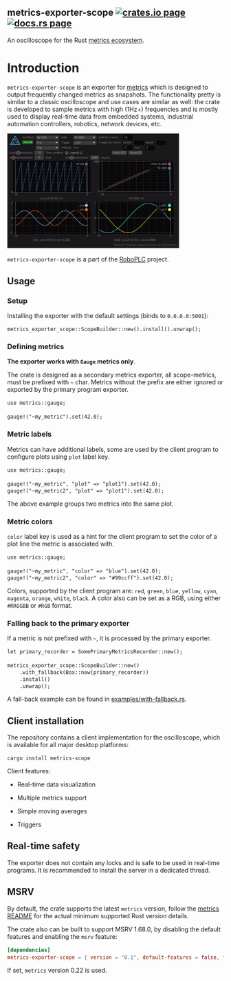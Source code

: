 <h2>
  metrics-exporter-scope
  <a href="https://crates.io/crates/metrics-exporter-scope"><img alt="crates.io page" src="https://img.shields.io/crates/v/metrics-exporter-scope.svg"></img></a>
  <a href="https://docs.rs/metrics-exporter-scope"><img alt="docs.rs page" src="https://docs.rs/metrics-exporter-scope/badge.svg"></img></a>
</h2>

An oscilloscope for the Rust [metrics
ecosystem](https://github.com/metrics-rs/metrics).

# Introduction

`metrics-exporter-scope` is an exporter for
[metrics](https://crates.io/crates/metrics) which is designed to output
frequently changed metrics as snapshots. The functionality pretty is similar to
a classic oscilloscope and use cases are similar as well: the crate is
developed to sample metrics with high (1Hz+) frequencies and is mostly used to
display real-time data from embedded systems, industrial automation
controllers, robotics, network devices, etc.

<img src="https://raw.githubusercontent.com/roboplc/metrics-exporter-scope/main/scope.gif"
width="400" />

`metrics-exporter-scope` is a part of the [RoboPLC](https://roboplc.com)
project.

## Usage

### Setup

Installing the exporter with the default settings (binds to `0.0.0.0:5001`):

```rust,no_run
metrics_exporter_scope::ScopeBuilder::new().install().unwrap();
```

### Defining metrics

**The exporter works with `Gauge` metrics only**.

The crate is designed as a secondary metrics exporter, all scope-metrics, must
be prefixed with `~` char. Metrics without the prefix are either ignored or
exported by the primary program exporter.

```rust,no_run
use metrics::gauge;

gauge!("~my_metric").set(42.0);
```

### Metric labels

Metrics can have additional labels, some are used by the client program to
configure plots using `plot` label key.

```rust,no_run
use metrics::gauge;

gauge!("~my_metric", "plot" => "plot1").set(42.0);
gauge!("~my_metric2", "plot" => "plot1").set(42.0);
```

The above example groups two metrics into the same plot.

### Metric colors

`color` label key is used as a hint for the client program to set the color of
a plot line the metric is associated with.

```rust,no_run
use metrics::gauge;

gauge!("~my_metric", "color" => "blue").set(42.0);
gauge!("~my_metric2", "color" => "#99ccff").set(42.0);
```

Colors, supported by the client program are: `red`, `green`, `blue`, `yellow`,
`cyan`, `magenta`, `orange`, `white`, `black`. A color also can be set as a
RGB, using either `#RRGGBB` or `#RGB` format.

### Falling back to the primary exporter

If a metric is not prefixed with `~`, it is processed by the primary exporter.

```rust,ignore
let primary_recorder = SomePrimaryMetricsRecorder::new();

metrics_exporter_scope::ScopeBuilder::new()
    .with_fallback(Box::new(primary_recorder))
    .install()
    .unwrap();
```

A fall-back example can be found in
[examples/with-fallback.rs](https://github.com/roboplc/metrics-exporter-scope/blob/main/examples/with-fallback.rs).

## Client installation

The repository contains a client implementation for the oscilloscope, which is
available for all major desktop platforms:

```shell
cargo install metrics-scope
```

Client features:

* Real-time data visualization

* Multiple metrics support

* Simple moving averages

* Triggers

## Real-time safety

The exporter does not contain any locks and is safe to be used in real-time
programs. It is recommended to install the server in a dedicated thread.

## MSRV

By default, the crate supports the latest `metrics` version, follow the
[metrics README](https://github.com/metrics-rs/metrics) for the actual minimum
supported Rust version details.

The crate also can be built to support MSRV 1.68.0, by disabling the default
features and enabling the `msrv` feature:

```toml
[dependencies]
metrics-exporter-scope = { version = "0.1", default-features = false, features = ["msrv"] }
```

If set, `metrics` version 0.22 is used.
